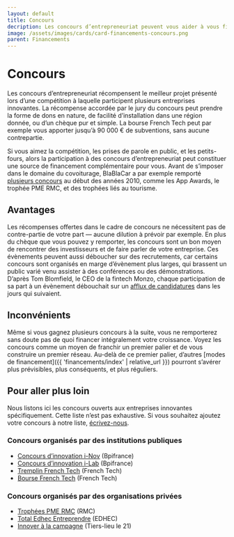 ```yaml
---
layout: default
title: Concours
decription: Les concours d’entrepreneuriat peuvent vous aider à vous financer.
image: /assets/images/cards/card-financements-concours.png
parent: Financements
---
```


# Concours

Les concours d’entrepreneuriat récompensent le meilleur projet présenté lors d’une compétition à laquelle participent plusieurs entreprises innovantes. La récompense accordée par le jury du concours peut prendre la forme de dons en nature, de facilité d’installation dans une région donnée, ou d’un chèque pur et simple. La bourse French Tech peut par exemple vous apporter jusqu’à 90 000 € de subventions, sans aucune contrepartie.

Si vous aimez la compétition, les prises de parole en public, et les petits-fours, alors la participation à des concours d’entrepreneuriat peut constituer une source de financement complémentaire pour vous. Avant de s’imposer dans le domaine du covoiturage, BlaBlaCar a par exemple remporté [plusieurs concours](https://twitter.com/TravelOnMove/status/859297002865262592/photo/1) au début des années 2010, comme les App Awards, le trophée PME RMC, et des trophées liés au tourisme.

## Avantages

Les récompenses offertes dans le cadre de concours ne nécessitent pas de contre-partie de votre part — aucune dilution à prévoir par exemple. En plus du chèque que vous pouvez y remporter, les concours sont un bon moyen de rencontrer des investisseurs et de faire parler de votre entreprise. Ces évènements peuvent aussi déboucher sur des recrutements, car certains concours sont organisés en marge d’évènement plus larges, qui brassent un public varié venu assister à des conférences ou des démonstrations. D’après Tom Blomfield, le CEO de la fintech Monzo, chaque participation de sa part à un évènement débouchait sur un [afflux de candidatures](https://tomblomfield.com/post/691384431502557184/monzo-growth) dans les jours qui suivaient.

## Inconvénients

Même si vous gagnez plusieurs concours à la suite, vous ne remporterez sans doute pas de quoi financer intégralement votre croissance. Voyez les concours comme un moyen de franchir un premier palier et de vous construire un premier réseau. Au-delà de ce premier palier, d’autres [modes de financement]({{ 'financements/index' | relative_url }}) pourront s’avérer plus prévisibles, plus conséquents, et plus réguliers.

## Pour aller plus loin

Nous listons ici les concours ouverts aux entreprises innovantes spécifiquement. Cette liste n’est pas exhaustive. Si vous souhaitez ajoutez votre concours à notre liste, [écrivez-nous](https://memo.bank/contact).

### Concours organisés par des institutions publiques

- [Concours d’innovation i-Nov](https://www.bpifrance.fr/nos-appels-a-projets-concours/appel-a-projets-concours-dinnovation-i-nov) (Bpifrance)
- [Concours d’innovation i-Lab](https://www.bpifrance.fr/catalogue-offres/soutien-a-linnovation/concours-dinnovation-i-lab) (Bpifrance)
- [Tremplin French Tech](https://lafrenchtech.com/fr/la-france-aide-les-startups/tremplin/) (French Tech)
- [Bourse French Tech](https://lafrenchtech.com/fr/la-france-aide-les-startups/bourse-french-tech/) (French Tech)

### Concours organisés par des organisations privées

- [Trophées PME RMC](https://tropheespmermc.com) (RMC)
- [Total Edhec Entreprendre](https://www.concourstee.fr) (EDHEC)
- [Innover à la campagne](https://innoveralacampagne.fr) (Tiers-lieu le 21)
